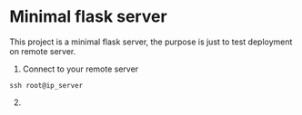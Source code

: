 # Minimal flask server
This project is a minimal flask server, the purpose is just to test deployment on remote server.

1. Connect to your remote server
```
ssh root@ip_server
```

2. 
```

```